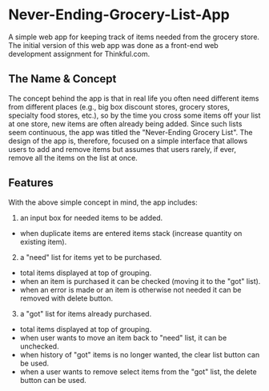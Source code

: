 # Never-Ending-Grocery-List-App

A simple web app for keeping track of items needed from the grocery store. The initial version of this web app was done as a front-end web development  assignment for Thinkful.com. 

## The Name & Concept

The concept behind the app is that in real life you often need different items from different places (e.g., big box discount stores, grocery stores, specialty food stores, etc.), so by the time you cross some items off your list at one store, new items are often already being added. Since such lists seem continuous, the app was titled the "Never-Ending Grocery List". The design of the app is, therefore, focused on a simple interface that allows users to add and remove items but assumes that users rarely, if ever, remove all the items on the list at once.

## Features 

With the above simple concept in mind, the app includes:

1. an input box for needed items to be added.
  - when duplicate items are entered items stack (increase quantity on existing item).
2. a "need" list for items yet to be purchased. 
  - total items displayed at top of grouping.
  - when an item is purchased it can be checked (moving it to the "got" list).
  - when an error is made or an item is otherwise not needed it can be removed with delete button.
3. a "got" list for items already purchased.
  - total items displayed at top of grouping.
  - when user wants to move an item back to "need" list, it can be unchecked. 
  - when history of "got" items is no longer wanted, the clear list button can be used.
  - when a user wants to remove select items from the "got" list, the delete button can be used.

